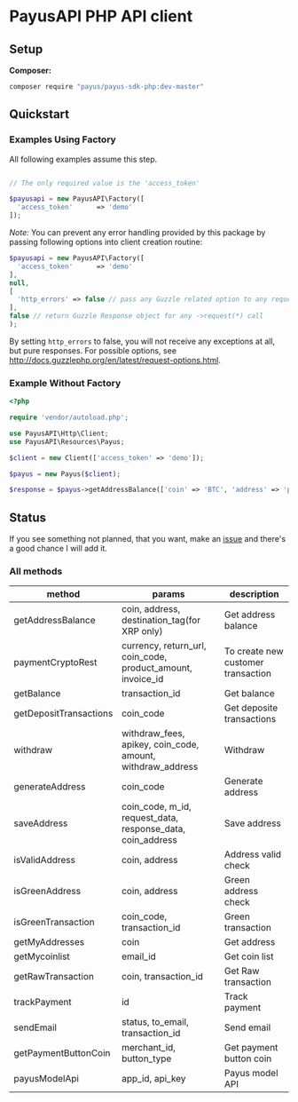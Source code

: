 # PayusAPI PHP API client

## Setup

**Composer:**

```bash
composer require "payus/payus-sdk-php:dev-master"
```

## Quickstart

### Examples Using Factory

All following examples assume this step.

```php

// The only required value is the 'access_token'

$payusapi = new PayusAPI\Factory([
  'access_token'      => 'demo'
]);
```
*Note:* You can prevent any error handling provided by this package by passing following options into client creation routine:

```php
$payusapi = new PayusAPI\Factory([
  'access_token'      => 'demo'
],
null,
[
  'http_errors' => false // pass any Guzzle related option to any request, e.g. throw no exceptions
],
false // return Guzzle Response object for any ->request(*) call
);
```

By setting `http_errors` to false, you will not receive any exceptions at all, but pure responses.
For possible options, see http://docs.guzzlephp.org/en/latest/request-options.html.


### Example Without Factory

```php
<?php

require 'vendor/autoload.php';

use PayusAPI\Http\Client;
use PayusAPI\Resources\Payus;

$client = new Client(['access_token' => 'demo']);

$payus = new Payus($client);

$response = $payus->getAddressBalance(['coin' => 'BTC', 'address' => 'put btc address here']);

```

## Status

If you see something not planned, that you want, make an [issue](https://github.com/rajvantchahal/payus-sdk-php/issues) and there's a good chance I will add it.

### All methods

| method  | params | description |
| ------------- | ------------- | ------------- |
| getAddressBalance  | coin, address, destination_tag(for XRP only)  | Get address balance |
| paymentCryptoRest  | currency, return_url, coin_code, product_amount, invoice_id  | To create new customer transaction |
| getBalance  | transaction_id  | Get balance |
| getDepositTransactions  | coin_code  | Get deposite transactions |
| withdraw  | withdraw_fees, apikey, coin_code, amount, withdraw_address  | Withdraw |
| generateAddress  | coin_code | Generate address |
| saveAddress  | coin_code, m_id, request_data, response_data, coin_address | Save address |
| isValidAddress  | coin, address | Address valid check |
| isGreenAddress  | coin, address | Green address check |
| isGreenTransaction  | coin_code, transaction_id | Green transaction |
| getMyAddresses  | coin | Get address |
| getMycoinlist  | email_id | Get coin list |
| getRawTransaction  | coin, transaction_id | Get Raw transaction |
| trackPayment  | id | Track payment |
| sendEmail  | status, to_email, transaction_id | Send email |
| getPaymentButtonCoin  | merchant_id, button_type | Get payment button coin |
| payusModelApi  | app_id, api_key | Payus model API |